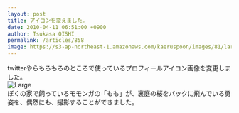 ```yaml
---
layout: post
title: アイコンを変えました。
date: 2010-04-11 06:51:00 +0900
author: Tsukasa OISHI
permalink: /articles/858
image: https://s3-ap-northeast-1.amazonaws.com/kaeruspoon/images/81/large.JPG?1300880134
---
```



twitterやらもろもろのところで使っているプロフィールアイコン画像を変更しました。  
 ![Large](https://s3-ap-northeast-1.amazonaws.com/kaeruspoon/images/81/large.JPG?1300880134)  
ぼくの家で飼っているモモンガの「もも」が、裏庭の桜をバックに飛んでいる勇姿を、偶然にも、撮影することができました。  

